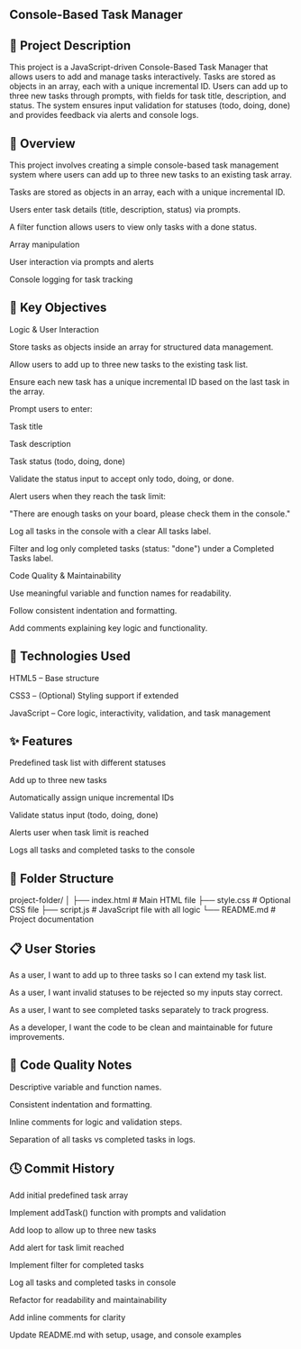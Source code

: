 ## Console-Based Task Manager

## 📌 Project Description

This project is a JavaScript-driven Console-Based Task Manager that allows users to add and manage tasks interactively. Tasks are stored as objects in an array, each with a unique incremental ID. Users can add up to three new tasks through prompts, with fields for task title, description, and status. The system ensures input validation for statuses (todo, doing, done) and provides feedback via alerts and console logs.

## 📖 Overview

This project involves creating a simple console-based task management system where users can add up to three new tasks to an existing task array.

Tasks are stored as objects in an array, each with a unique incremental ID.

Users enter task details (title, description, status) via prompts.

A filter function allows users to view only tasks with a done status.

Array manipulation

User interaction via prompts and alerts

Console logging for task tracking

## 🎯 Key Objectives

Logic & User Interaction

Store tasks as objects inside an array for structured data management.

Allow users to add up to three new tasks to the existing task list.

Ensure each new task has a unique incremental ID based on the last task in the array.

Prompt users to enter:

Task title

Task description

Task status (todo, doing, done)

Validate the status input to accept only todo, doing, or done.

Alert users when they reach the task limit:

"There are enough tasks on your board, please check them in the console."

Log all tasks in the console with a clear All tasks label.

Filter and log only completed tasks (status: "done") under a Completed Tasks label.

Code Quality & Maintainability

Use meaningful variable and function names for readability.

Follow consistent indentation and formatting.

Add comments explaining key logic and functionality.

## 🚀 Technologies Used

HTML5 – Base structure

CSS3 – (Optional) Styling support if extended

JavaScript – Core logic, interactivity, validation, and task management

## ✨ Features

Predefined task list with different statuses

Add up to three new tasks

Automatically assign unique incremental IDs

Validate status input (todo, doing, done)

Alerts user when task limit is reached

Logs all tasks and completed tasks to the console

## 📁 Folder Structure

project-folder/
│
├── index.html # Main HTML file
├── style.css # Optional CSS file
├── script.js # JavaScript file with all logic
└── README.md # Project documentation

## 📋 User Stories

As a user, I want to add up to three tasks so I can extend my task list.

As a user, I want invalid statuses to be rejected so my inputs stay correct.

As a user, I want to see completed tasks separately to track progress.

As a developer, I want the code to be clean and maintainable for future improvements.

## 🧼 Code Quality Notes

Descriptive variable and function names.

Consistent indentation and formatting.

Inline comments for logic and validation steps.

Separation of all tasks vs completed tasks in logs.

## 🕓 Commit History

Add initial predefined task array

Implement addTask() function with prompts and validation

Add loop to allow up to three new tasks

Add alert for task limit reached

Implement filter for completed tasks

Log all tasks and completed tasks in console

Refactor for readability and maintainability

Add inline comments for clarity

Update README.md with setup, usage, and console examples
